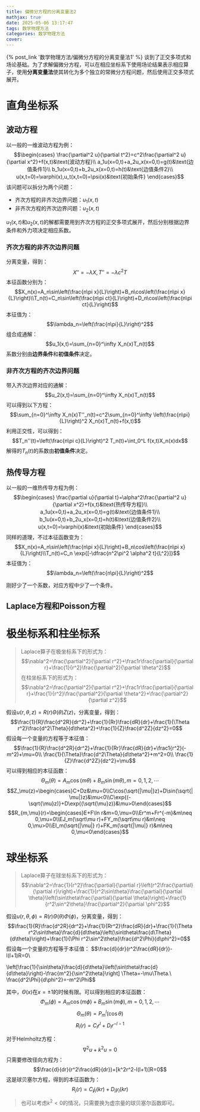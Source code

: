 ```yaml
---
title: 偏微分方程的分离变量法2
mathjax: true
date: 2025-05-06 13:17:47
tags: 数学物理方法
categories: 数学物理方法
cover:
---
```


{% post_link '数学物理方法/偏微分方程的分离变量法1' %} 谈到了正交多项式和场论基础。为了求解偏微分方程，可以在相应坐标系下使用场论结果表示相应算子，使用**分离变量法**使其转化为多个独立的常微分方程问题，然后使用正交多项式展开。

# 直角坐标系

## 波动方程

以一般的一维波动方程为例：
$$\begin{cases}
\frac{\partial^2 u}{\partial t^2}=c^2\frac{\partial^2 u}{\partial x^2}+f(x,t)&\text{波动方程}\\
a_1u(x=0,t)+a_2u_x(x=0,t)=g(t)&\text{边值条件1}\\
b_1u(x=0,t)+b_2u_x(x=0,t)=h(t)&\text{边值条件2}\\
u(x,t=0)=\varphi(x),u_t(x,t=0)=\psi(x)&\text{初始条件}
\end{cases}$$
该问题可以拆分为两个问题：
- 齐次方程的非齐次边界问题：$u_1(x,t)$
- 非齐次方程的齐次边界问题：$u_2(x,t)$

$u_1(x,t)$和$u_2(x,t)$的解都需要用到齐次方程的正交多项式展开，然后分别根据边界条件和外力项决定相应系数。

### 齐次方程的非齐次边界问题
分离变量，得到：
$$X''=-\lambda X,T''=-\lambda c^2 T$$
本征函数分别为：
$$X_n(x)=A_n\sin\left(\frac{n\pi x}{L}\right)+B_n\cos\left(\frac{n\pi x}{L}\right)\\T_n(t)=C_n\sin\left(\frac{n\pi ct}{L}\right)+D_n\cos\left(\frac{n\pi ct}{L}\right)$$
本征值为：
$$\lambda_n=\left(\frac{n\pi}{L}\right)^2$$
组合成通解：
$$u_1(x,t)=\sum_{n=0}^\infty X_n(x)T_n(t)$$
系数分别由**边界条件**和**初值条件**决定。

### 非齐次方程的齐次边界问题
带入齐次边界对应的通解：
$$u_2(x,t)=\sum_{n=0}^\infty X_n(x)T_n(t)$$
可以得到以下方程：
$$\sum_{n=0}^\infty  X_n(x)T''_n(t)=c^2\sum_{n=0}^\infty \left(\frac{n\pi}{L}\right)^2 X_n(x)T_n(t)+f(x,t)$$
利用正交性，可以得到：
$$T_n''(t)=\left(\frac{n\pi c}{L}\right)^2  T_n(t)+\int_0^L f(x,t)X_n(x)dx$$
解得的$T_n(t)$的系数由**初值条件**决定。


## 热传导方程
以一般的一维热传导方程为例：
$$\begin{cases}
\frac{\partial u}{\partial t}=\alpha^2\frac{\partial^2 u}{\partial x^2}+f(x,t)&\text{热传导方程}\\
a_1u(x=0,t)+a_2u_x(x=0,t)=g(t)&\text{边值条件1}\\
b_1u(x=0,t)+b_2u_x(x=0,t)=h(t)&\text{边值条件2}\\
u(x,t=0)=\varphi(x)&\text{初始条件}
\end{cases}$$
同样的道理，不过本征函数变为：
$$X_n(x)=A_n\sin\left(\frac{n\pi x}{L}\right)+B_n\cos\left(\frac{n\pi x}{L}\right)\\T_n(t)=C_n \exp{[-\dfrac{n^2\pi^2 \alpha^2 t}{L^2}]}$$
本征值为：
$$\lambda_n=\left(\frac{n\pi}{L}\right)^2$$

刚好少了一个系数，对应方程中少了一个条件。

## Laplace方程和Poisson方程


# 极坐标系和柱坐标系

> Laplace算子在极坐标系下的形式为：
> $$\nabla^2=\frac{\partial^2}{\partial r^2}+\frac1r\frac{\partial}{\partial r}+\frac{1}{r^2}\frac{\partial^2}{\partial \theta^2}$$
> 在柱坐标系下的形式为：
> $$\nabla^2=\frac{\partial^2}{\partial r^2}+\frac1r\frac{\partial}{\partial r}+\frac{1}{r^2}\frac{\partial^2}{\partial \theta^2}+\frac{\partial^2}{\partial z^2}$$

假设$u(r,\theta,z)=R(r)\Theta(\theta)Z(z)$，分离变量，得到：
$$\frac{1}{R}\frac{d^2R}{dr^2}+\frac{1}{Rr}\frac{dR}{dr}+\frac{1}{\Theta r^2}\frac{d^2\Theta}{d\theta^2}+\frac{1}{Z}\frac{d^2Z}{dz^2}=0$$
假设每一个变量的方程等于本征值：
$$\frac{1}{R}\frac{d^2R}{dr^2}+\frac{1}{Rr}\frac{dR}{dr}+\frac1{r^2}(-m^2)+\mu=0\\
\frac{1}{\Theta}\frac{d^2\Theta}{d\theta^2}+m^2=0\\
\frac{1}{Z}\frac{d^2Z}{dz^2}=\mu$$
可以得到相应的本征函数：
$$\Theta_m(\theta)=A_m\cos(m\theta)+B_m\sin(m\theta),m=0,1,2,\cdots$$
$$Z_\mu(z)=\begin{cases}C+Dz&\mu=0\\C\cos(\sqrt{|\mu|}z)+D\sin(\sqrt{|\mu|}z)&\mu<0\\C\exp{(-\sqrt{\mu}z)}+D\exp{(\sqrt{\mu}z)}&\mu>0\end{cases}$$
$$R_{m,\mu}(r)=\begin{cases}E+F\ln r&m=0,\mu=0\\Er^m+Fr^{-m}&m\neq 0,\mu=0\\EJ_m(\sqrt\mu r)+FY_m(\sqrt\mu r)&m\neq 0,\mu>0\\EI_m(\sqrt{|\mu|} r)+FK_m(\sqrt{|\mu|} r)&m\neq 0,\mu<0\end{cases}$$

# 球坐标系

> Laplace算子在球坐标系下的形式为：
> $$\nabla^2=\frac{1}{r^2}\frac{\partial}{\partial r}\left(r^2\frac{\partial}{\partial r}\right)+\frac{1}{r^2\sin\theta}\frac{\partial}{\partial \theta}\left(\sin\theta\frac{\partial}{\partial \theta}\right)+\frac{1}{r^2\sin^2\theta}\frac{\partial^2}{\partial \phi^2}$$

假设$u(r,\theta,\phi)=R(r)\Theta(\theta)\Phi(\phi)$，分离变量，得到：
$$\frac{1}{R}\frac{d^2R}{dr^2}+\frac{1}{Rr^2}\frac{dR}{dr}+\frac{1}{\Theta r^2\sin\theta}\frac{d}{d\theta}\left(\sin\theta\frac{d\Theta}{d\theta}\right)+\frac{1}{\Phi r^2\sin^2\theta}\frac{d^2\Phi}{d\phi^2}=0$$
假设每一个变量的方程等于本征值：
$$\frac{d}{dr}(r^2\frac{dR}{dr})-l(l+1)R=0\\

\left[\frac{1}{\sin\theta}\frac{d}{d\theta}\left(\sin\theta\frac{d}{d\theta}\right)-\frac{m^2}{\sin^2\theta}\right]
\Theta=-\mu\Theta.\\
\frac{d^2\Phi}{d\phi^2}=-m^2\Phi$$

其中，$\Theta(x)$在$x=\pm 1$的时候有限。可以得到相应的本征函数：
$$\Phi_m(\phi)=A_m\cos(m\phi)+B_m\sin(m\phi),m=0,1,2,\cdots$$
$$\Theta_m(\theta)=P_m^l(\cos\theta)$$
$$R_{l}(r)=C_lr^l+D_lr^{-l-1}$$


对于Helmholtz方程：
$$\nabla^2 u+k^2 u=0$$
只需要修改径向方程为：
$$\frac{d}{dr}(r^2\frac{dR}{dr})+[k^2r^2-l(l+1)]R=0$$
这是球贝塞尔方程，得到的本征函数为：
$$R_{l}(r)=C_lj_l(kr)+D_ly_l(kr)$$
> 也可以考虑$k^2<0$的情况，只需要换为虚宗量的球贝塞尔函数即可。
>
> 